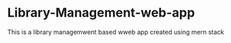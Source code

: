 # Library-Management-web-app

This is a library managemwent based wweb app created using mern stack

